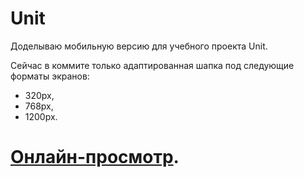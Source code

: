 # Unit
Доделываю мобильную версию для учебного проекта Unit.

Сейчас в коммите только адаптированная шапка под следующие форматы экранов:
* 320рх,
* 768рх,
* 1200рх.

# [Онлайн-просмотр](https://iva-okkervil.github.io/Unit/).
